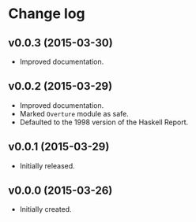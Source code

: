 # Change log

## v0.0.3 (2015-03-30)

-   Improved documentation.

## v0.0.2 (2015-03-29)

-   Improved documentation.
-   Marked `Overture` module as safe.
-   Defaulted to the 1998 version of the Haskell Report.

## v0.0.1 (2015-03-29)

-   Initially released.

## v0.0.0 (2015-03-26)

-   Initially created.
